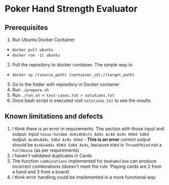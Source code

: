 # Poker Hand Strength Evaluator

## Prerequisites

1) Run Ubuntu Docker Container

- `docker pull ubuntu` 
- `docker run -it ubuntu`

2) Pull the repository to docker container. The simple way is:
   
- `docker cp /(source_path) (container_id):/(target_path)`

3) Go to the folder with repository in Docker container
4) Run `./prepare.sh`
5) Run `./run.sh < test-cases.txt > solutions.txt`
6) Once bash script is executed visit `solutions.txt` to see the results

## Known limitations and defects

1) I think there is an error in requirements. The section with those 
   input and output: input `texas-holdem 4cKs4h8s7s Ad4s Ac4d As9s KhKd 5d6d`
   output: `Ac4d=Ad4s 5d6d As9s KhKd` - **This is an error**
   correct output should be `Ac4d=Ad4s KhKd 5d6d As9s`, 
   because `KhKd` is `ThreeOfKind` not a `FullHouse` (as per requirements)
2) I haven't validated duplicates in Cards
3) The function `combinations` implemented for `OmahaHoldem` can produce 
   incorrect combinations (doesn't meet the rule `Playing cards are 
   2 from a hand and 3 from a board)
4) I think error handling could be implemented in a more functional way
